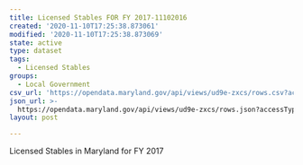 ```yaml
---
title: Licensed Stables FOR FY 2017-11102016
created: '2020-11-10T17:25:38.873061'
modified: '2020-11-10T17:25:38.873069'
state: active
type: dataset
tags:
  - Licensed Stables
groups:
  - Local Government
csv_url: 'https://opendata.maryland.gov/api/views/ud9e-zxcs/rows.csv?accessType=DOWNLOAD'
json_url: >-
  https://opendata.maryland.gov/api/views/ud9e-zxcs/rows.json?accessType=DOWNLOAD
layout: post

---
```

Licensed Stables in Maryland for FY 2017
